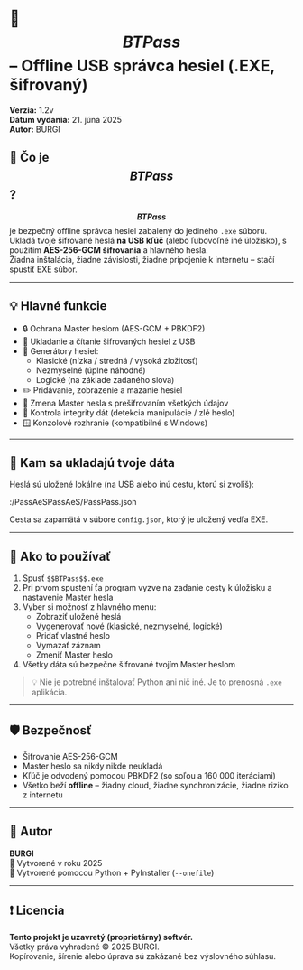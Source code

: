 # 🔐 $$BTPass$$ – Offline USB správca hesiel (.EXE, šifrovaný)

**Verzia:** 1.2v  
**Dátum vydania:** 21. júna 2025  
**Autor:** BURGI  

## 🧰 Čo je $$BTPass$$?

**$$BTPass$$** je bezpečný offline správca hesiel zabalený do jediného `.exe` súboru.  
Ukladá tvoje šifrované heslá **na USB kľúč** (alebo ľubovoľné iné úložisko), s použitím **AES-256-GCM šifrovania** a hlavného hesla.  
Žiadna inštalácia, žiadne závislosti, žiadne pripojenie k internetu – stačí spustiť EXE súbor.

---

## 💡 Hlavné funkcie

- 🔒 Ochrana Master heslom (AES-GCM + PBKDF2)
- 💾 Ukladanie a čítanie šifrovaných hesiel z USB
- 🔑 Generátory hesiel:
  - Klasické (nízka / stredná / vysoká zložitosť)
  - Nezmyselné (úplne náhodné)
  - Logické (na základe zadaného slova)
- ✏️ Pridávanie, zobrazenie a mazanie hesiel
- 🔐 Zmena Master hesla s prešifrovaním všetkých údajov
- 🧠 Kontrola integrity dát (detekcia manipulácie / zlé heslo)
- 🪟 Konzolové rozhranie (kompatibilné s Windows)

---

## 📁 Kam sa ukladajú tvoje dáta

Heslá sú uložené lokálne (na USB alebo inú cestu, ktorú si zvolíš):

<disk>:/PassAeSPassAeS/PassPass.json

Cesta sa zapamätá v súbore `config.json`, ktorý je uložený vedľa EXE.

---

## 🚀 Ako to používať

1. Spusť `$$BTPass$$.exe`
2. Pri prvom spustení ťa program vyzve na zadanie cesty k úložisku a nastavenie Master hesla
3. Vyber si možnosť z hlavného menu:
   - Zobraziť uložené heslá
   - Vygenerovať nové (klasické, nezmyselné, logické)
   - Pridať vlastné heslo
   - Vymazať záznam
   - Zmeniť Master heslo
4. Všetky dáta sú bezpečne šifrované tvojím Master heslom

> 💡 Nie je potrebné inštalovať Python ani nič iné. Je to prenosná `.exe` aplikácia.

---

## 🛡️ Bezpečnosť

- Šifrovanie AES-256-GCM
- Master heslo sa nikdy nikde neukladá
- Kľúč je odvodený pomocou PBKDF2 (so soľou a 160 000 iteráciami)
- Všetko beží **offline** – žiadny cloud, žiadne synchronizácie, žiadne riziko z internetu

---

## 👤 Autor

**BURGI**  
📅 Vytvorené v roku 2025  
📌 Vytvorené pomocou Python + PyInstaller (`--onefile`)

---

## ❗ Licencia

**Tento projekt je uzavretý (proprietárny) softvér.**  
Všetky práva vyhradené © 2025 BURGI.  
Kopírovanie, šírenie alebo úprava sú zakázané bez výslovného súhlasu.

